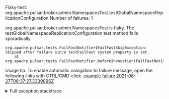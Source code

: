        
Flaky-test: org.apache.pulsar.broker.admin.NamespacesTest.testGlobalNamespaceReplicationConfiguration
Number of failures: 1

org.apache.pulsar.broker.admin.NamespacesTest is flaky. The testGlobalNamespaceReplicationConfiguration test method fails sporadically.

```
org.apache.pulsar.tests.FailFastNotifier$FailFastSkipException: Skipped after failure since testFailFast system property is set.
	at org.apache.pulsar.tests.FailFastNotifier.beforeInvocation(FailFastNotifier.java:88)

```

Usage tip: To enable automatic navigation to failure message, open the following links with CTRL/CMD-click.
[example failure 2021-08-27T06:37:27.3339896Z](https://github.com/apache/pulsar/runs/3440411059?check_suite_focus=true#step:9:1067)


<details>
<summary>Full exception stacktrace</summary>
<code><pre>
org.apache.pulsar.tests.FailFastNotifier$FailFastSkipException: Skipped after failure since testFailFast system property is set.
	at org.apache.pulsar.tests.FailFastNotifier.beforeInvocation(FailFastNotifier.java:88)

</pre></code>
</details>

